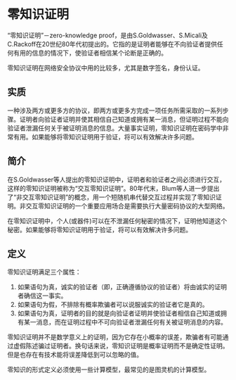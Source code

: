 # 零知识证明

“零知识证明”－zero-knowledge proof，是由S.Goldwasser、S.Micali及C.Rackoff在20世纪80年代初提出的。它指的是证明者能够在不向验证者提供任何有用的信息的情况下，使验证者相信某个论断是正确的。

零知识证明在网络安全协议中用的比较多，尤其是数字签名，身份认证。

## 实质

一种涉及两方或更多方的协议，即两方或更多方完成一项任务所需采取的一系列步骤。证明者向验证者证明并使其相信自己知道或拥有某一消息，但证明过程不能向验证者泄漏任何关于被证明消息的信息。大量事实证明，零知识证明在密码学中非常有用。如果能够将零知识证明用于验证，将可以有效解决许多问题。

## 简介

在S.Goldwasser等人提出的零知识证明中，证明者和验证者之间必须进行交互，这样的零知识证明被称为“交互零知识证明”。80年代末，Blum等人进一步提出了“非交互零知识证明”的概念，用一个短随机串代替交互过程并实现了零知识证明。非交互零知识证明的一个重要应用场合是需要执行大量密码协议的大型网络。

在零知识证明中，个人(或器件)可以在不泄漏任何秘密的情况下，证明他知道这个秘密。如果能够将零知识证明用于验证，将可以有效解决许多问题。

## 定义

零知识证明满足三个属性：

1. 如果语句为真，诚实的验证者（即，正确遵循协议的验证者）将由诚实的证明者确信这一事实。
2. 如果语句为假，不排除有概率欺骗者可以说服诚实的验证者它是真的。
3. 如果语句为真，证明者的目的就是向验证者证明并使验证者相信自己知道或拥有某一消息，而在证明过程中不可向验证者泄漏任何有关被证明消息的内容。

零知识证明并不是数学意义上的证明，因为它存在小概率的误差，欺骗者有可能通过虚假陈述骗过证明者。换句话来说，零知识证明是概率证明而不是确定性证明。但是也存在有技术能将误差降低到可以忽略的值。

零知识的形式定义必须使用一些计算模型，最常见的是图灵机的计算模型。